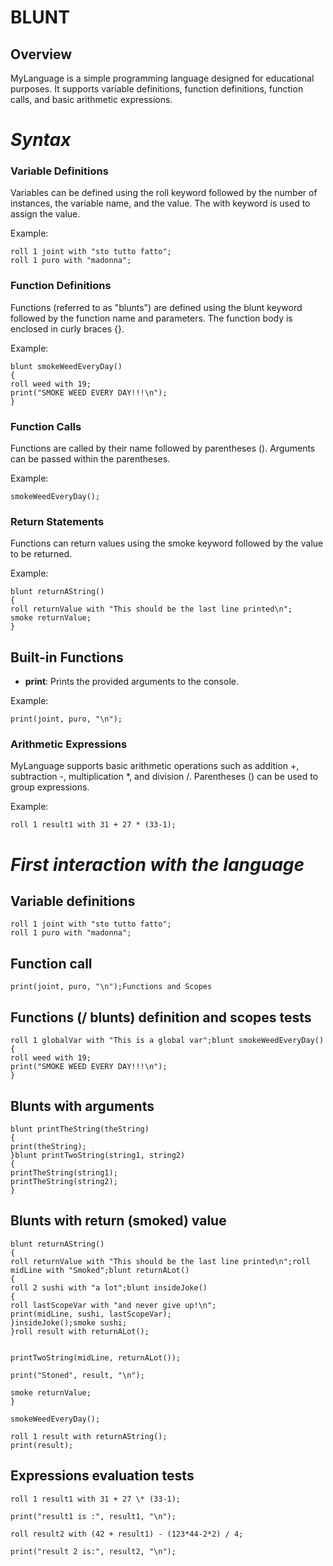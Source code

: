 # **BLUNT**

## Overview

MyLanguage is a simple programming language designed for educational purposes. It supports variable definitions, function definitions, function calls, and basic arithmetic expressions.

# **_Syntax_**

### Variable Definitions

Variables can be defined using the roll keyword followed by the number of instances, the variable name, and the value. The with keyword is used to assign the value.

Example:

```
roll 1 joint with "sto tutto fatto";
roll 1 puro with "madonna";
```

### Function Definitions

Functions (referred to as "blunts") are defined using the blunt keyword followed by the function name and parameters. The function body is enclosed in curly braces {}.

Example:

```
blunt smokeWeedEveryDay()
{
roll weed with 19;
print("SMOKE WEED EVERY DAY!!!\n");
}
```

### Function Calls

Functions are called by their name followed by parentheses (). Arguments can be passed within the parentheses.

Example:

```
smokeWeedEveryDay();
```

### Return Statements

Functions can return values using the smoke keyword followed by the value to be returned.

Example:

```
blunt returnAString()
{
roll returnValue with "This should be the last line printed\n";
smoke returnValue;
}
```

## Built-in Functions

- **print**: Prints the provided arguments to the console.

Example:

```
print(joint, puro, "\n");
```

### Arithmetic Expressions

MyLanguage supports basic arithmetic operations such as addition +, subtraction -, multiplication \*, and division /. Parentheses () can be used to group expressions.

Example:

```
roll 1 result1 with 31 + 27 * (33-1);
```

# _First interaction with the language_

## Variable definitions

```
roll 1 joint with "sto tutto fatto";
roll 1 puro with "madonna";
```

## Function call

```
print(joint, puro, "\n");Functions and Scopes
```

## Functions (/ blunts) definition and scopes tests

```
roll 1 globalVar with "This is a global var";blunt smokeWeedEveryDay()
{
roll weed with 19;
print("SMOKE WEED EVERY DAY!!!\n");
}
```

## Blunts with arguments

```
blunt printTheString(theString)
{
print(theString);
}blunt printTwoString(string1, string2)
{
printTheString(string1);
printTheString(string2);
}
```

## Blunts with return (smoked) value

```
blunt returnAString()
{
roll returnValue with "This should be the last line printed\n";roll midLine with "Smoked";blunt returnALot()
{
roll 2 sushi with "a lot";blunt insideJoke()
{
roll lastScopeVar with "and never give up!\n";
print(midLine, sushi, lastScopeVar);
}insideJoke();smoke sushi;
}roll result with returnALot();


printTwoString(midLine, returnALot());

print("Stoned", result, "\n");

smoke returnValue;
}

smokeWeedEveryDay();

roll 1 result with returnAString();
print(result);
```

## Expressions evaluation tests

```
roll 1 result1 with 31 + 27 \* (33-1);

print("result1 is :", result1, "\n");

roll result2 with (42 + result1) - (123*44-2*2) / 4;

print("result 2 is:", result2, "\n");
```
